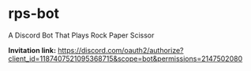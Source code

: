 # rps-bot
A Discord Bot That Plays Rock Paper Scissor

**Invitation link:**
https://discord.com/oauth2/authorize?client_id=1187407521095368715&scope=bot&permissions=2147502080
